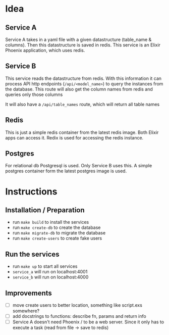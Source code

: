 # Idea
## Service A
Service A takes in a yaml file with a given datastructure (table_name & columns). Then this datastructure is saved in redis. This service is an Elixir Phoenix application, which uses redis.

## Service B
This service reads the datastructure from redis. With this information it can process API http endpoints (`/api/<model_name>`) to query the instances from the database. This route will also get the column names from redis and queries only those columns

It will also have a `/api/table_names` route, which will return all table names

## Redis
This is just a simple redis container from the latest redis image. Both Elixir apps can access it. Redix is used for accessing the redis instance.

## Postgres
For relational db Postgresql is used. Only Service B uses this. A simple postgres container form the latest postgres image is used.

# Instructions
## Installation / Preparation
- run `make build` to install the services
- run `make create-db` to create the database
- run `make migrate-db` to migrate the database
- run `make create-users` to create fake users

## Run the services
- run `make up` to start all services
- `service_a` will run on localhost:4001
- `service_b` will run on localhost:4000

## Improvements
- [ ] move create users to better location, something like script.exs somewhere?
- [ ] add docstrings to functions: describe fn, params and return info
- [ ] Service A doesn't need Phoenix / to be a web server. Since it only has to execute a task (read from file -> save to redis)
